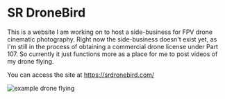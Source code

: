 # SR DroneBird

This is a website I am working on to host a side-business for FPV drone cinematic photography. Right now the side-business doesn't exist yet, as I'm still in the process of obtaining a commercial drone license under Part 107. So currently it just functions more as a place for me to post videos of my drone flying. 

You can access the site at https://srdronebird.com/

![example drone flying](demo/readme_demo_vid.gif)